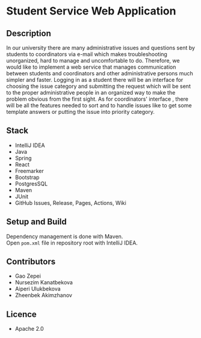# Student Service Web Application

## Description

In our university there are many administrative issues and questions sent by students to coordinators via e-mail
which makes troubleshooting unorganized, hard to manage and uncomfortable to do. Therefore, we would like to implement
a web service that manages communication between students and coordinators and other administrative persons much
simpler and faster. Logging in as a student there will be an interface for choosing the issue category and submitting
the request which will be sent to the proper administrative people in an organized way to make the problem obvious from
the first sight. As for coordinators' interface , there will be all the features needed to sort and to handle issues
like to get some template answers or putting the issue into priority category.

## Stack

* IntelliJ IDEA
* Java
* Spring
* React
* Freemarker
* Bootstrap
* PostgresSQL
* Maven
* JUnit
* GitHub Issues, Release, Pages, Actions, Wiki

## Setup and Build

Dependency management is done with Maven.  
Open `pom.xml` file in repository root with IntelliJ IDEA.

## Contributors

* Gao Zepei
* Nursezim Kanatbekova
* Aiperi Ulukbekova
* Zheenbek Akimzhanov

## Licence

* Apache 2.0